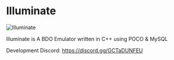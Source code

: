 # Illuminate
![Illuminate](https://user-images.githubusercontent.com/17742143/116964020-52470e80-aca2-11eb-9c8e-a5f39bf5163e.png)


Illuminate is A BDO Emulator written in C++ using POCO & MySQL

Development Discord: https://discord.gg/GCTaDUNFEU
